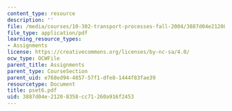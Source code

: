 ```yaml
---
content_type: resource
description: ''
file: /media/courses/10-302-transport-processes-fall-2004/3887d04e21208358cc71260a916f2453_pset6.pdf
file_type: application/pdf
learning_resource_types:
- Assignments
license: https://creativecommons.org/licenses/by-nc-sa/4.0/
ocw_type: OCWFile
parent_title: Assignments
parent_type: CourseSection
parent_uid: e768ed94-4857-57f1-dfe8-1444f83fae39
resourcetype: Document
title: pset6.pdf
uid: 3887d04e-2120-8358-cc71-260a916f2453
---
```

